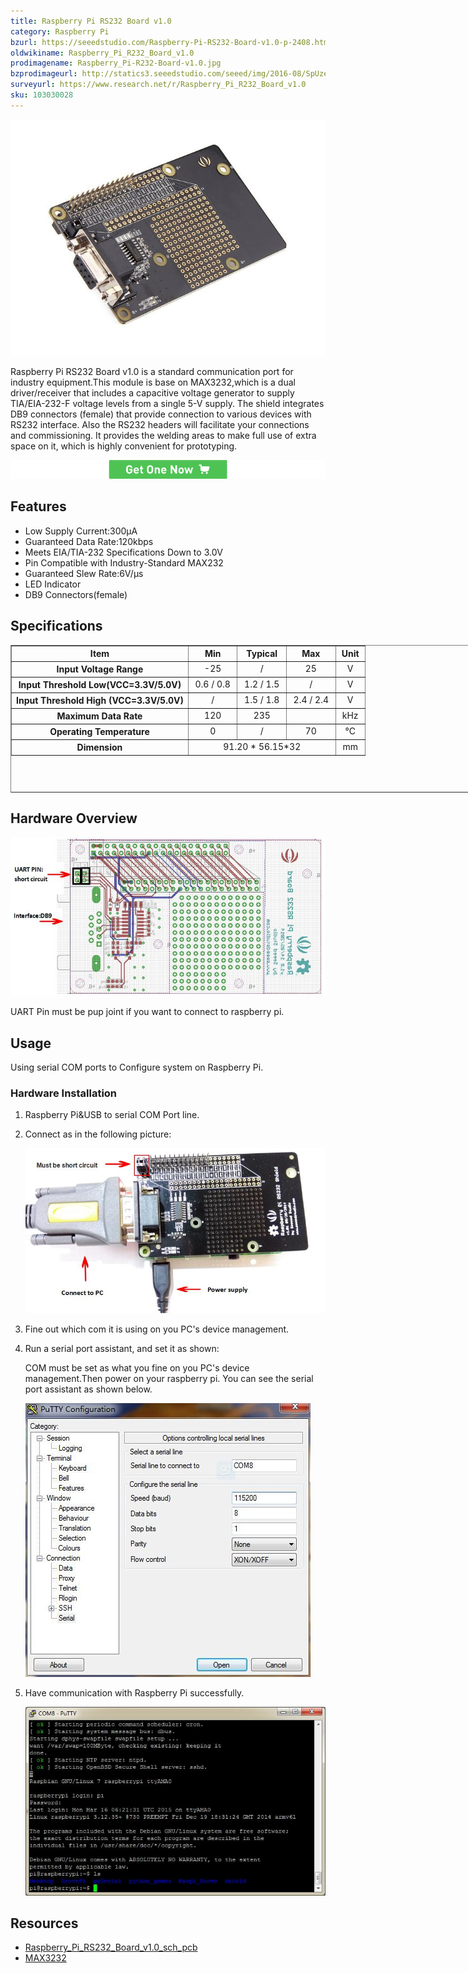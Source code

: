 ```yaml
---
title: Raspberry Pi RS232 Board v1.0
category: Raspberry Pi
bzurl: https://seeedstudio.com/Raspberry-Pi-RS232-Board-v1.0-p-2408.html
oldwikiname: Raspberry_Pi_R232_Board_v1.0
prodimagename: Raspberry_Pi-R232-Board-v1.0.jpg
bzprodimageurl: http://statics3.seeedstudio.com/seeed/img/2016-08/SpUze3JXjsgK1XzFCoMPaSfr.jpg
surveyurl: https://www.research.net/r/Raspberry_Pi_R232_Board_v1.0
sku: 103030028
---
```


![](https://github.com/SeeedDoc/WikiMigrationSync/raw/master/docs/assets/Raspberry_Pi_R232_Board_v1.0/img/Raspberry_Pi-R232-Board-v1.0.jpg)

Raspberry Pi RS232 Board v1.0 is a standard communication port for industry equipment.This module is base on MAX3232,which is a dual driver/receiver that includes a capacitive voltage generator to supply TIA/EIA-232-F voltage levels from a single 5-V supply. The shield integrates DB9 connectors (female) that provide connection to various devices with RS232 interface. Also the RS232 headers will facilitate your connections and commissioning. It provides the welding areas to make full use of extra space on it, which is highly convenient for prototyping.

[![](https://github.com/SeeedDoc/WikiMigrationSync/raw/master/docs/assets/common/Get_One_Now_Banner.png)](http://www.seeedstudio.com/Raspberry-Pi-RS232-Board-v1.0-p-2408.html)

Features
--------

-   Low Supply Current:300μA
-   Guaranteed Data Rate:120kbps
-   Meets EIA/TIA-232 Specifications Down to 3.0V
-   Pin Compatible with Industry-Standard MAX232
-   Guaranteed Slew Rate:6V/μs
-   LED Indicator
-   DB9 Connectors(female)

Specifications
-------------

<table border="1" cellspacing="0" style="width: 800px; height: 236px" width="800">
<tr>
<th align="center" scope="col" style="width: 50%"> Item
</th>
<th align="center" scope="col"> Min
</th>
<th align="center" scope="col"> Typical
</th>
<th align="center" scope="col"> Max
</th>
<th align="center" scope="col"> Unit
</th></tr>
<tr>
<th scope="row"> Input Voltage Range
</th>
<td align="center"> -25
</td>
<td align="center"> /
</td>
<td align="center"> 25
</td>
<td align="center"> V
</td></tr>
<tr>
<th scope="row"> Input Threshold Low(VCC=3.3V/5.0V)
</th>
<td align="center"> 0.6 / 0.8
</td>
<td align="center"> 1.2 / 1.5
</td>
<td align="center"> /
</td>
<td align="center"> V
</td></tr>
<tr>
<th scope="row"> Input Threshold High (VCC=3.3V/5.0V)
</th>
<td align="center"> /
</td>
<td align="center"> 1.5 / 1.8
</td>
<td align="center"> 2.4 / 2.4
</td>
<td align="center"> V
</td></tr>
<tr>
<th scope="row"> Maximum Data Rate
</th>
<td align="center"> 120
</td>
<td align="center"> 235
</td>
<td align="center">
</td>
<td align="center"> kHz
</td></tr>
<tr>
<th scope="row"> Operating Temperature
</th>
<td align="center"> 0
</td>
<td align="center"> /
</td>
<td align="center"> 70
</td>
<td align="center"> ℃
</td></tr>
<tr>
<th scope="row"> Dimension
</th>
<td align="center" colspan="3"> 91.20 * 56.15*32
</td>
<td align="center"> mm
</td></tr></table>


Hardware Overview
------------------

![](https://github.com/SeeedDoc/WikiMigrationSync/raw/master/docs/assets/Raspberry_Pi_R232_Board_v1.0/img/Raspberry_Pi_RS232_Board_v1.0_p2.jpg)

UART Pin must be pup joint if you want to connect to raspberry pi.

Usage
-----

Using serial COM ports to Configure system on Raspberry Pi.

### Hardware Installation

1. Raspberry Pi&USB to serial COM Port line.

2. Connect as in the following picture:

    ![](https://github.com/SeeedDoc/WikiMigrationSync/raw/master/docs/assets/Raspberry_Pi_R232_Board_v1.0/img/Raspberry_Pi_RS232_Board_v1.0_p5.jpg)

3. Fine out which com it is using on you PC's device management.
4. Run a serial port assistant, and set it as shown:

    COM must be set as what you fine on you PC's device management.Then power on your raspberry pi. You can see the serial port assistant as shown below.

    ![](https://github.com/SeeedDoc/WikiMigrationSync/raw/master/docs/assets/Raspberry_Pi_R232_Board_v1.0/img/Raspberry_Pi_RS232_Board_v1.0_p6.jpg)

5. Have communication with Raspberry Pi successfully.

    ![](https://github.com/SeeedDoc/WikiMigrationSync/raw/master/docs/assets/Raspberry_Pi_R232_Board_v1.0/img/Raspberry_Pi_RS232_Board_v1.0_p4.jpg)

Resources
--------

- [Raspberry\_Pi\_RS232\_Board\_v1.0\_sch\_pcb](https://github.com/SeeedDoc/WikiMigrationSync/raw/master/docs/assets/Raspberry_Pi_R232_Board_v1.0/res/Raspberry_Pi_RS232_Board_v1.0_sch_pcb.zip)
- [MAX3232](https://github.com/SeeedDoc/WikiMigrationSync/raw/master/docs/assets/Raspberry_Pi_R232_Board_v1.0/res/MAX3232.pdf)


<!-- This Markdown file was created from http://www.seeedstudio.com/wiki/Raspberry_Pi_R232_Board_v1.0 -->
